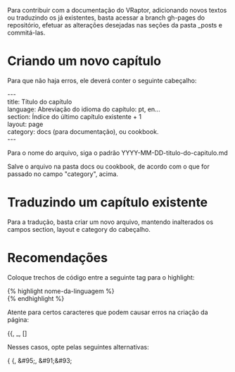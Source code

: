 Para contribuir com a documentação do VRaptor, adicionando novos textos ou traduzindo os já existentes, basta acessar a branch gh-pages do repositório, efetuar as alterações desejadas nas seções da pasta _posts e commitá-las.

Criando um novo capítulo
========================

Para que não haja erros, ele deverá conter o seguinte cabeçalho:

\-\-\-  
title: Título do capítulo  
language: Abreviação do idioma do capítulo: pt, en...  
section: Índice do último capítulo existente + 1  
layout: page  
category: docs (para documentação), ou cookbook.  
\-\-\-

Para o nome do arquivo, siga o padrão YYYY-MM-DD-titulo-do-capitulo.md

Salve o arquivo na pasta docs ou cookbook, de acordo com o que for passado no campo "category", acima.


Traduzindo um capítulo existente
================================

Para a tradução, basta criar um novo arquivo, mantendo inalterados os campos section, layout e category do cabeçalho.

Recomendações
=============

Coloque trechos de código entre a seguinte tag para o highlight:

{% highlight nome-da-linguagem %}  
{% endhighlight %}

Atente para certos caracteres que podem causar erros na criação da página:

{{, _, []

Nesses casos, opte pelas seguintes alternativas:

{ {, &\#95;, &\#91;&\#93;
